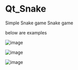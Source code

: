 # Qt_Snake
Simple Snake game
Snake game

below are examples


![image](https://user-images.githubusercontent.com/121168135/211834102-45fa0708-efe2-46bf-81d4-08e8d63c0bde.png)

![image](https://user-images.githubusercontent.com/121168135/211834243-272c415d-879b-4cda-9928-345d74a1274d.png)

![image](https://user-images.githubusercontent.com/121168135/211834361-f6df68a6-faf5-4689-a2cf-506bb3095c01.png)


